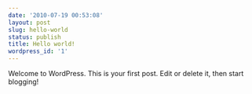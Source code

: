 ```yaml
---
date: '2010-07-19 00:53:08'
layout: post
slug: hello-world
status: publish
title: Hello world!
wordpress_id: '1'
---
```


Welcome to WordPress. This is your first post. Edit or delete it, then start blogging!
